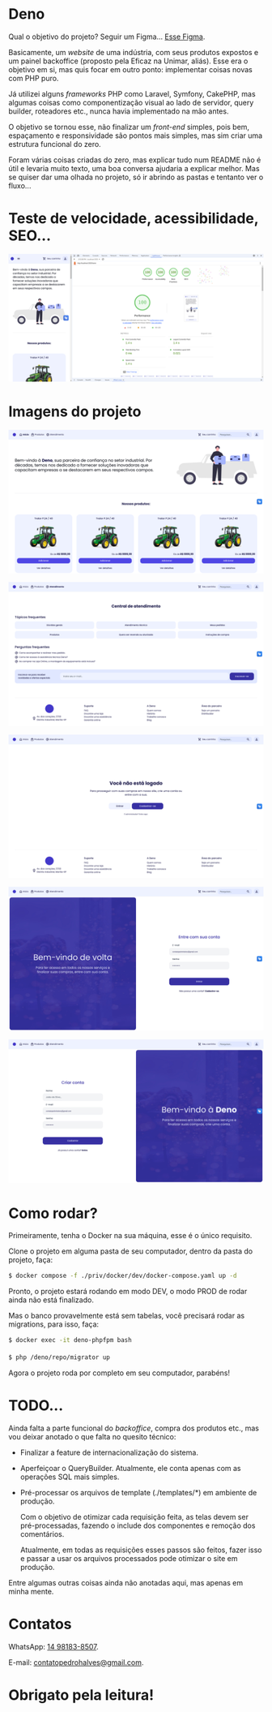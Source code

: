 # Deno

Qual o objetivo do projeto? Seguir um Figma... <a href="https://www.figma.com/design/KSsVeKaPty3zxZO5QGtrJq/Deno?node-id=0-1&t=xnvj0GpSebZ28mJM-1" target="_blank">Esse Figma</a>.

Basicamente, um _website_ de uma indústria, com seus produtos expostos e um painel backoffice (proposto pela Eficaz na Unimar, aliás). Esse era o objetivo em si, mas quis focar em outro ponto: implementar coisas novas com PHP puro.

Já utilizei alguns _frameworks_ PHP como Laravel, Symfony, CakePHP, mas algumas coisas como componentização visual ao lado de servidor, query builder, roteadores etc., nunca havia implementado na mão antes.

O objetivo se tornou esse, não finalizar um _front-end_ simples, pois bem, espaçamento e responsividade são pontos mais simples, mas sim criar uma estrutura funcional do zero.

Foram várias coisas criadas do zero, mas explicar tudo num README não é útil e levaria muito texto, uma boa conversa ajudaria a explicar melhor. Mas se quiser dar uma olhada no projeto, só ir abrindo as pastas e tentanto ver o fluxo...

# Teste de velocidade, acessibilidade, SEO...

![Teste](/public/assets/images/readme/speedtest.png)

# Imagens do projeto

![Página Home](/public/assets/images/readme/home.png)

![Página de contato](/public/assets/images/readme/contact.png)

![Página de Escolha de Login/Cadastro](/public/assets/images/readme/user_choice.png)

![Página de Login](/public/assets/images/readme/user_login.png)

![Página de Cadastro](/public/assets/images/readme/user_register.png)

# Como rodar?

Primeiramente, tenha o Docker na sua máquina, esse é o único requisito.

Clone o projeto em alguma pasta de seu computador, dentro da pasta do projeto, faça:

```bash
$ docker compose -f ./priv/docker/dev/docker-compose.yaml up -d
```

Pronto, o projeto estará rodando em modo DEV, o modo PROD de rodar ainda não está finalizado.

Mas o banco provavelmente está sem tabelas, você precisará rodar as migrations, para isso, faça:

```bash
$ docker exec -it deno-phpfpm bash

$ php /deno/repo/migrator up
```

Agora o projeto roda por completo em seu computador, parabéns!

# TODO...

Ainda falta a parte funcional do _backoffice_, compra dos produtos etc., mas vou deixar anotado o que falta no quesito técnico:

- Finalizar a feature de internacionalização do sistema.

- Aperfeiçoar o QueryBuilder. Atualmente, ele conta apenas com as operações SQL mais simples.

- Pré-processar os arquivos de template (./templates/\*) em ambiente de produção.

  Com o objetivo de otimizar cada requisição feita, as telas devem ser pré-processadas, fazendo o include dos componentes e remoção dos comentários.

  Atualmente, em todas as requisições esses passos são feitos, fazer isso e passar a usar os arquivos processados pode otimizar o site em produção.

Entre algumas outras coisas ainda não anotadas aqui, mas apenas em minha mente.

# Contatos

WhatsApp: [14 98183-8507](tel:+5514981838507).

E-mail: [contatopedrohalves@gmail.com](mailto:contatopedrohalves@gmail.com).

# Obrigato pela leitura!
